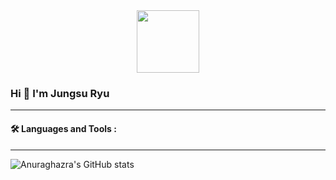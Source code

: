 
<div id="header" align="center">
  <img src="https://media.giphy.com/media/du3J3cXyzhj75IOgvA/giphy.gif" width="100"/>
</div>

### Hi 👋 I'm Jungsu Ryu

---
#### :hammer_and_wrench: Languages and Tools : 
---
![Anuraghazra's GitHub stats](https://github-readme-stats.vercel.app/api?username=Jungsu&theme=dark&show_icons=true)
<!--
**jungsuryu/jungsuryu** is a ✨ _special_ ✨ repository because its `README.md` (this file) appears on your GitHub profile.

Here are some ideas to get you started:

- 🔭 I’m currently working on ...
- 🌱 I’m currently learning ...
- 👯 I’m looking to collaborate on ...
- 🤔 I’m looking for help with ...
- 💬 Ask me about ...
- 📫 How to reach me: ...
- 😄 Pronouns: ...
- ⚡ Fun fact: ...
-->
